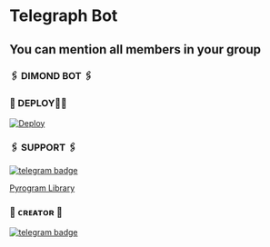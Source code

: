 # Telegraph Bot

## You can mention all members in your group 

### 🖇️ DIMOND BOT 🖇️


### 👻 DEPLOY🏃‍♂

[![Deploy ](https://www.herokucdn.com/deploy/button.svg)](https://heroku.com/deploy?template=https://github.com/RythmBotz/Mention_Robot)

### 🖇️ SUPPORT 🖇️

[![telegram badge](https://img.shields.io/badge/SUPPORT-30302f?style=for-the-badge&logo=telegram)](http://t.me/RYTHMSUPPORT)

[Pyrogram Library](https://github.com/pyrogram/pyrogram)

### 🖤 ᴄʀᴇᴀᴛᴏʀ 🖤

[![telegram badge](https://img.shields.io/badge/Badnam-30302f?style=for-the-badge&logo=telegram)](https://t.me/Badnam_op)

